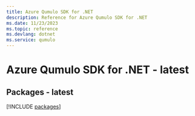 ```yaml
---
title: Azure Qumulo SDK for .NET
description: Reference for Azure Qumulo SDK for .NET
ms.date: 11/23/2023
ms.topic: reference
ms.devlang: dotnet
ms.service: qumulo
---
```

# Azure Qumulo SDK for .NET - latest
## Packages - latest
[!INCLUDE [packages](qumulo-index.md)]